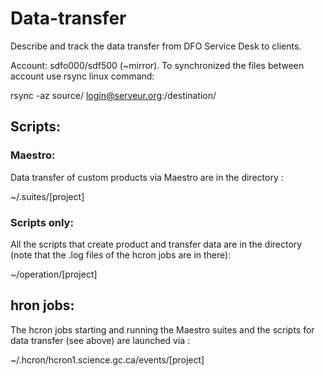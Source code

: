 # Data-transfer

Describe and track the data transfer from DFO Service Desk to clients.

Account: sdfo000/sdf500 (~mirror). To synchronized the files between account use rsync linux command:

  rsync -az source/ login@serveur.org:/destination/

## Scripts:

### Maestro:
Data transfer of custom products via Maestro are in the directory :

  ~/.suites/[project]

### Scripts only:
All the scripts that create product and transfer data are in the directory (note that the .log files of the hcron jobs are in there):

  ~/operation/[project]

## hron jobs:
The hcron jobs starting and running the Maestro suites and the scripts for data transfer (see above) are launched via :

  ~/.hcron/hcron1.science.gc.ca/events/[project]




